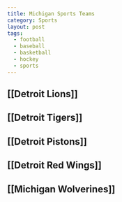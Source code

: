 ```yaml
---
title: Michigan Sports Teams
category: Sports
layout: post
tags:
  - football
  - baseball
  - basketball
  - hockey
  - sports
---
```



## [[Detroit Lions]]
## [[Detroit Tigers]]
## [[Detroit Pistons]] 
## [[Detroit Red Wings]]
## [[Michigan Wolverines]]